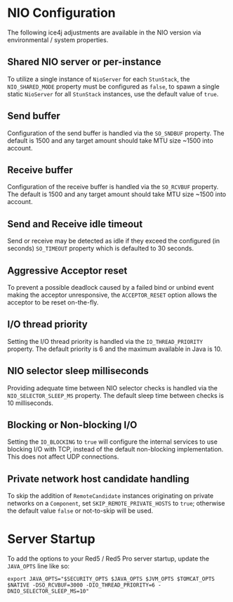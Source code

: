 # NIO Configuration
The following ice4j adjustments are available in the NIO version via environmental / system properties.

## Shared NIO server or per-instance
To utilize a single instance of `NioServer` for each `StunStack`, the `NIO_SHARED_MODE` property must be configured as `false`, to spawn a single static `NioServer` for all `StunStack` instances, use the default value of `true`.

## Send buffer
Configuration of the send buffer is handled via the `SO_SNDBUF` property. The default is 1500 and any target amount should take MTU size ~1500 into account.

## Receive buffer
Configuration of the receive buffer is handled via the `SO_RCVBUF` property. The default is 1500 and any target amount should take MTU size ~1500 into account.

## Send and Receive idle timeout
Send or receive may be detected as idle if they exceed the configured (in seconds) `SO_TIMEOUT` property which is defaulted to 30 seconds.

## Aggressive Acceptor reset
To prevent a possible deadlock caused by a failed bind or unbind event making the acceptor unresponsive, the `ACCEPTOR_RESET` option allows the acceptor to be reset on-the-fly.

## I/O thread priority
Setting the I/O thread priority is handled via the `IO_THREAD_PRIORITY` property. The default priority is 6 and the maximum available in Java is 10.

## NIO selector sleep milliseconds
Providing adequate time between NIO selector checks is handled via the `NIO_SELECTOR_SLEEP_MS` property. The default sleep time between checks is 10 milliseconds.

## Blocking or Non-blocking I/O
Setting the `IO_BLOCKING` to `true` will configure the internal services to use blocking I/O with TCP, instead of the default non-blocking implementation. This does not affect UDP connections.

## Private network host candidate handling
To skip the addition of `RemoteCandidate` instances originating on private networks on a `Component`, set `SKIP_REMOTE_PRIVATE_HOSTS` to `true`; otherwise the default value `false` or not-to-skip will be used.

# Server Startup
To add the options to your Red5 / Red5 Pro server startup, update the `JAVA_OPTS` line like so:
```
export JAVA_OPTS="$SECURITY_OPTS $JAVA_OPTS $JVM_OPTS $TOMCAT_OPTS $NATIVE -DSO_RCVBUF=3000 -DIO_THREAD_PRIORITY=6 -DNIO_SELECTOR_SLEEP_MS=10"
```
